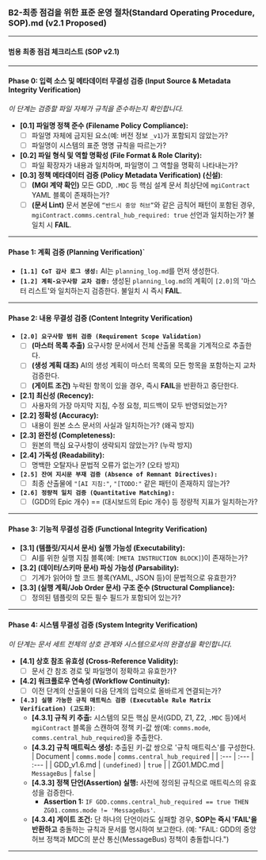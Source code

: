 ### **B2-최종 점검을 위한 표준 운영 절차(Standard Operating Procedure, SOP).md (v2.1 Proposed)**

---

#### **범용 최종 점검 체크리스트 (SOP v2.1)**

---

#### **Phase 0: 입력 소스 및 메타데이터 무결성 검증 (Input Source & Metadata Integrity Verification)**
*이 단계는 검증할 파일 자체가 규칙을 준수하는지 확인합니다.*

*   **[0.1] 파일명 정책 준수 (Filename Policy Compliance):**
    *   [ ] 파일명 자체에 금지된 요소(예: 버전 정보 `_v1`)가 포함되지 않았는가?
    *   [ ] 파일명이 시스템의 표준 명명 규칙을 따르는가?
*   **[0.2] 파일 형식 및 역할 명확성 (File Format & Role Clarity):**
    *   [ ] 파일 확장자가 내용과 일치하며, 파일명이 그 역할을 명확히 나타내는가?
*   **[0.3] 정책 메타데이터 검증 (Policy Metadata Verification) (신설)**:
    *   [ ] **(MGI 계약 확인)** 모든 GDD, `.MDC` 등 핵심 설계 문서 최상단에 `mgiContract` YAML 블록이 존재하는가?
    *   [ ] **(문서 Lint)** 문서 본문에 `“반드시 중앙 허브”`와 같은 금칙어 패턴이 포함된 경우, `mgiContract.comms.central_hub_required: true` 선언과 일치하는가? 불일치 시 **FAIL**.

---


#### **Phase 1: 계획 검증 (Planning Verification)`**

*   **`[1.1] CoT 감사 로그 생성:`** AI는 `planning_log.md`를 먼저 생성한다.
*   **`[1.2] 계획-요구사항 교차 검증:`** 생성된 `planning_log.md`의 계획이 `[2.0]`의 '마스터 리스트'와 일치하는지 검증한다. 불일치 시 즉시 **FAIL**.

---

#### **Phase 2: 내용 무결성 검증 (Content Integrity Verification)**

*   **`[2.0] 요구사항 범위 검증 (Requirement Scope Validation)`**
    *   [ ] **(마스터 목록 추출)** 요구사항 문서에서 전체 산출물 목록을 기계적으로 추출한다.
    *   [ ] **(생성 계획 대조)** AI의 생성 계획이 마스터 목록의 모든 항목을 포함하는지 교차 검증한다.
    *   [ ] **(게이트 조건)** 누락된 항목이 있을 경우, 즉시 **FAIL**을 반환하고 중단한다.
*   **[2.1] 최신성 (Recency):**
    *   [ ] 사용자의 가장 마지막 지침, 수정 요청, 피드백이 모두 반영되었는가?
*   **[2.2] 정확성 (Accuracy):**
    *   [ ] 내용이 원본 소스 문서의 사실과 일치하는가? (왜곡 방지)
*   **[2.3] 완전성 (Completeness):**
    *   [ ] 원본의 핵심 요구사항이 생략되지 않았는가? (누락 방지)
*   **[2.4] 가독성 (Readability):**
    *   [ ] 명백한 오탈자나 문법적 오류가 없는가? (오타 방지)
*   **`[2.5] 잔여 지시문 부재 검증 (Absence of Remnant Directives):`**
    *   [ ] 최종 산출물에 `"[AI 지침:"`, `"[TODO:"` 같은 패턴이 존재하지 않는가?
*   **`[2.6] 정량적 일치 검증 (Quantitative Matching):`**
    *   [ ] (GDD의 Epic 개수) == (대시보드의 Epic 개수) 등 정량적 지표가 일치하는가?

---

#### **Phase 3: 기능적 무결성 검증 (Functional Integrity Verification)**

*   **[3.1] (템플릿/지시서 문서) 실행 가능성 (Executability):**
    *   [ ] AI를 위한 실행 지침 블록(예: `[META INSTRUCTION BLOCK]`)이 존재하는가?
*   **[3.2] (데이터/스키마 문서) 파싱 가능성 (Parsability):**
    *   [ ] 기계가 읽어야 할 코드 블록(YAML, JSON 등)이 문법적으로 유효한가?
*   **[3.3] (실행 계획/Job Order 문서) 구조 준수 (Structural Compliance):**
    *   [ ] 정의된 템플릿의 모든 필수 필드가 포함되어 있는가?

---

#### **Phase 4: 시스템 무결성 검증 (System Integrity Verification)**
*이 단계는 문서 세트 전체의 상호 관계와 시스템으로서의 완결성을 확인합니다.*

*   **[4.1] 상호 참조 유효성 (Cross-Reference Validity):**
    *   [ ] 문서 간 참조 경로 및 파일명이 정확하고 유효한가?
*   **[4.2] 워크플로우 연속성 (Workflow Continuity):**
    *   [ ] 이전 단계의 산출물이 다음 단계의 입력으로 올바르게 연결되는가?
*   **`[4.3] 실행 가능한 규칙 매트릭스 검증 (Executable Rule Matrix Verification) (고도화)`**:
    *   **[4.3.1] 규칙 키 추출:** 시스템의 모든 핵심 문서(GDD, Z1, Z2, `.MDC` 등)에서 `mgiContract` 블록을 스캔하여 정책 키-값 쌍(예: `comms.mode`, `comms.central_hub_required`)을 추출한다.
    *   **[4.3.2] 규칙 매트릭스 생성:** 추출된 키-값 쌍으로 '규칙 매트릭스'를 구성한다.
        | Document | `comms.mode` | `comms.central_hub_required` |
        | :--- | :--- | :--- |
        | GDD_v1.6.md | `(undefined)` | `true` |
        | ZG01.MDC.md | `MessageBus` | `false` |
    *   **[4.3.3] 정책 단언(Assertion) 실행:** 사전에 정의된 규칙으로 매트릭스의 유효성을 검증한다.
        *   **Assertion 1:** `IF GDD.comms.central_hub_required == true THEN ZG01.comms.mode != 'MessageBus'`.
    *   **[4.3.4] 게이트 조건:** 단 하나의 단언이라도 실패할 경우, **SOP는 즉시 'FAIL'을 반환하고** 충돌하는 규칙과 문서를 명시하여 보고한다. (예: "FAIL: GDD의 중앙 허브 정책과 MDC의 분산 통신(MessageBus) 정책이 충돌합니다.")

---